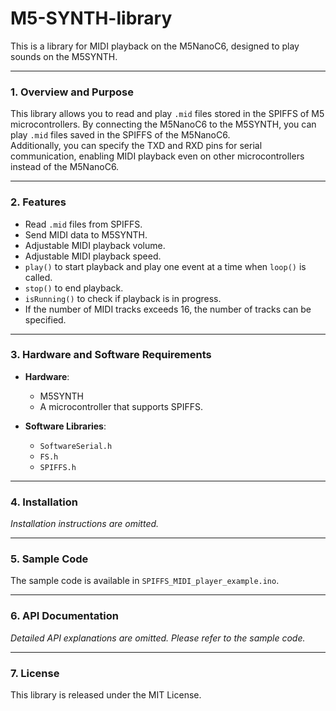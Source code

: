 # M5-SYNTH-library
This is a library for MIDI playback on the M5NanoC6, designed to play sounds on the M5SYNTH.

---

### 1. Overview and Purpose
This library allows you to read and play `.mid` files stored in the SPIFFS of M5 microcontrollers. By connecting the M5NanoC6 to the M5SYNTH, you can play `.mid` files saved in the SPIFFS of the M5NanoC6.  
Additionally, you can specify the TXD and RXD pins for serial communication, enabling MIDI playback even on other microcontrollers instead of the M5NanoC6.

---

### 2. Features
- Read `.mid` files from SPIFFS.
- Send MIDI data to M5SYNTH.
- Adjustable MIDI playback volume.
- Adjustable MIDI playback speed.
- `play()` to start playback and play one event at a time when `loop()` is called.
- `stop()` to end playback.
- `isRunning()` to check if playback is in progress.
- If the number of MIDI tracks exceeds 16, the number of tracks can be specified.

---

### 3. Hardware and Software Requirements
- **Hardware**:  
  - M5SYNTH  
  - A microcontroller that supports SPIFFS.  

- **Software Libraries**:  
  - `SoftwareSerial.h`  
  - `FS.h`  
  - `SPIFFS.h`

---

### 4. Installation
*Installation instructions are omitted.*

---

### 5. Sample Code
The sample code is available in `SPIFFS_MIDI_player_example.ino`.

---

### 6. API Documentation
*Detailed API explanations are omitted. Please refer to the sample code.*

---

### 7. License
This library is released under the MIT License.  
